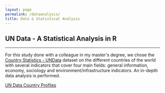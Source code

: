 ```yaml
---
layout: page
permalink: /dataanalysis/
title: Data & Statistical Analysis
---
```


## UN Data - A Statistical Analysis in R
-------------

For this study done with a colleague in my master's degree, we chose the [Country Statistics - UNData](https://www.kaggle.com/datasets/sudalairajkumar/undata-country-profiles) dataset on the different countries of the world with several indicators that cover four main fields: general information, economy, sociology and environment/infrastructure indicators. An in-depth data analysis is performed.
 
[UN Data Country Profiles](Notebooks/undata.pdf)